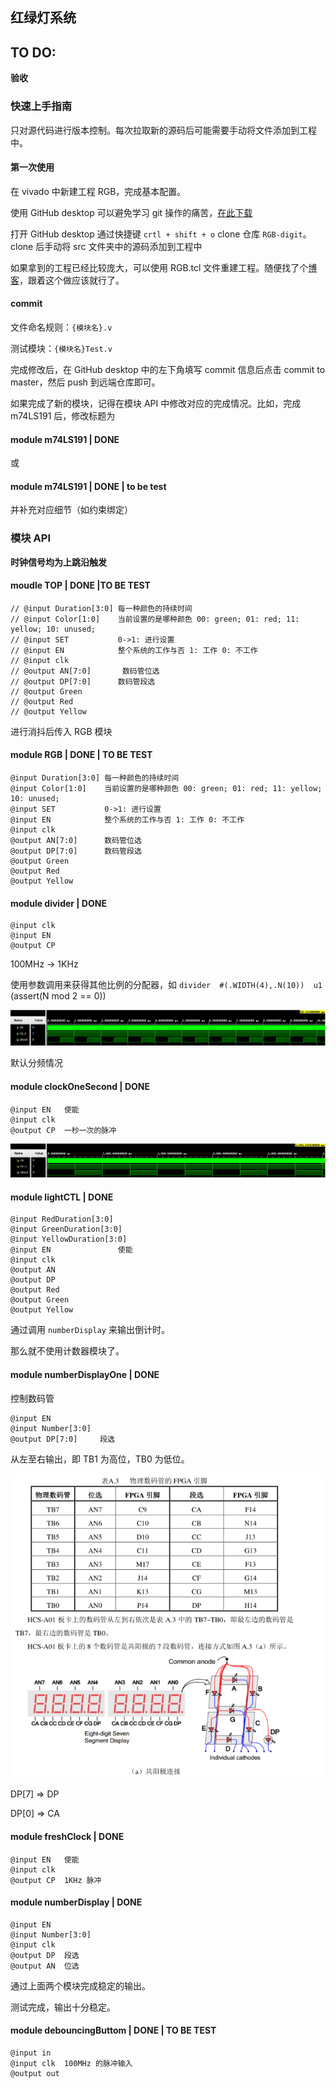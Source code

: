 ## 红绿灯系统

## TO DO:

**验收**

### 快速上手指南

只对源代码进行版本控制。每次拉取新的源码后可能需要手动将文件添加到工程中。

#### 第一次使用

在 vivado 中新建工程 RGB，完成基本配置。

使用 GitHub desktop 可以避免学习 git 操作的痛苦，[在此下载](https://desktop.github.com/)

打开 GitHub desktop 通过快捷键 `crtl + shift + o` clone 仓库 `RGB-digit`。clone 后手动将 src 文件夹中的源码添加到工程中

如果拿到的工程已经比较庞大，可以使用 RGB.tcl 文件重建工程。随便找了个[博客](https://bbs.huaweicloud.com/blogs/detail/178615)，跟着这个做应该就行了。

#### commit

文件命名规则：`{模块名}.v`

测试模块：`{模块名}Test.v`

完成修改后，在 GitHub desktop 中的左下角填写 commit 信息后点击 commit to master，然后 push 到远端仓库即可。

如果完成了新的模块，记得在模块 API 中修改对应的完成情况。比如，完成 m74LS191 后，修改标题为

#### module m74LS191 | DONE

或

#### module m74LS191 | DONE | to be test

并补充对应细节（如约束绑定）

### 模块 API

**时钟信号均为上跳沿触发**

#### moudle TOP | DONE |TO BE TEST

```
// @input Duration[3:0] 每一种颜色的持续时间
// @input Color[1:0]    当前设置的是哪种颜色 00: green; 01: red; 11: yellow; 10: unused;
// @input SET           0->1: 进行设置
// @input EN            整个系统的工作与否 1: 工作 0: 不工作
// @input clk
// @output AN[7:0]		 数码管位选
// @output DP[7:0]      数码管段选
// @output Green
// @output Red
// @output Yellow
```

进行消抖后传入 RGB 模块

#### module RGB | DONE | TO BE TEST

```
@input Duration[3:0] 每一种颜色的持续时间
@input Color[1:0]    当前设置的是哪种颜色 00: green; 01: red; 11: yellow; 10: unused;
@input SET           0->1: 进行设置
@input EN            整个系统的工作与否 1: 工作 0: 不工作
@input clk
@output AN[7:0]		 数码管位选
@output DP[7:0]      数码管段选
@output Green
@output Red
@output Yellow
```

#### module divider | DONE

```
@input clk
@input EN
@output CP
```

100MHz -> 1KHz

使用参数调用来获得其他比例的分配器，如 `divider  #(.WIDTH(4),.N(10))  u1` (assert(N mod 2 == 0))

![image-20211223135009131](figure/image-20211223135009131.png)

默认分频情况

#### module clockOneSecond | DONE

```
@input EN	使能
@input clk
@output CP	一秒一次的脉冲
```

![image-20211223143956835](figure/image-20211223143956835.png)

#### module lightCTL | DONE

```
@input RedDuration[3:0]
@input GreenDuration[3:0]
@input YellowDuration[3:0]
@input EN				使能
@input clk
@output AN
@output DP
@output Red
@output Green
@output Yellow
```

通过调用 `numberDisplay` 来输出倒计时。

那么就不使用计数器模块了。

#### module numberDisplayOne | DONE

控制数码管

```
@input EN
@input Number[3:0]
@output DP[7:0]		段选
```

从左至右输出，即 TB1 为高位，TB0 为低位。

![image-20211223001556279](figure/image-20211223001556279.png)

DP[7] => DP

DP[0] => CA

#### module freshClock | DONE

```
@input EN	使能
@input clk
@output CP	1KHz 脉冲
```

#### module numberDisplay | DONE

```
@input EN
@input Number[3:0]
@input clk
@output DP	段选
@output AN	位选
```

通过上面两个模块完成稳定的输出。

测试完成，输出十分稳定。

#### module debouncingButtom | DONE | TO BE TEST

```
@input in
@input clk	100MHz 的脉冲输入
@output out
```

